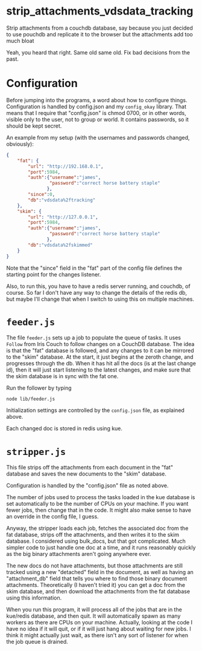 strip_attachments_vdsdata_tracking
==================================

Strip attachments from a couchdb database, say because you just
decided to use pouchdb and replicate it to the browser but the
attachments add too much bloat

Yeah, you heard that right.  Same old same old.  Fix bad decisions
from the past.

# Configuration

Before jumping into the programs, a word about how to configure
things. Configuration is handled by config.json and my `config_okay`
library. That means that I require that "config.json" is chmod 0700,
or in other words, visible only to the user, not to group or world.
It contains passwords, so it should be kept secret.


An example from my setup (with the usernames and passwords changed,
obviously):

```JSON
{
    "fat": {
        "url": "http://192.168.0.1",
        "port":5984,
        "auth":{"username":"james",
                "password":"correct horse battery staple"
               },
        "since":0,
        "db":"vdsdata%2ftracking"
    },
    "skim": {
        "url": "http://127.0.0.1",
        "port":5984,
        "auth":{"username":"james",
                "password":"correct horse battery staple"
               },
        "db":"vdsdata%2fskimmed"
    }
}
```

Note that the "since" field in the "fat" part of the config file
defines the starting point for the changes listener.

Also, to run this, you have to have a redis server running, and
couchdb, of course.  So far I don't have any way to change the details
of the redis db, but maybe I'll change that when I switch to using
this on multiple machines.


# `feeder.js`

The file `feeder.js` sets up a job to populate the queue of tasks.  It
uses `Follow` from Iris Couch to follow changes on a CouchDB database.
The idea is that the "fat" database is followed, and any changes to it
can be mirrored to the "skim" database.  At the start, it just begins
at the zeroth change, and progresses through the db.  When it has hit
all the docs (is at the last change id), then it will just start
listening to the latest changes, and make sure that the skim database
is in sync with the fat one.

Run the follower by typing

```
node lib/feeder.js
```

Initialization settings are controlled by the `config.json` file, as
explained above.

Each changed doc is stored in redis using kue.

# `stripper.js`

This file strips off the attachments from each document in the "fat"
database and saves the new documents to the "skim" database.

Configuration is handled by the "config.json" file as noted above.


The number of jobs used to process the tasks loaded in the kue
database is set automatically to be the number of CPUs on your
machine. If you want fewer jobs, then change that in the code.  It
might also make sense to have an override in the config file, I guess.

Anyway, the stripper loads each job, fetches the associated doc from
the fat database, strips off the attachments, and then writes it to
the skim database.  I considered using bulk_docs, but that got
complicated.  Much simpler code to just handle one doc at a time, and
it runs reasonably quickly as the big binary attachments aren't going
anywhere ever.

The new docs do not have attachments, but those attachments are still
tracked using a new "detached" field in the document, as well as
having an "attachment_db" field that tells you where to find those
binary document attachments.  Theoretically (I haven't tried it) you
can get a doc from the skim database, and then download the
attachments from the fat database using this information.

When you run this program, it will process all of the jobs that are in
the kue/redis database, and then quit.  It will automatically spawn as
many workers as there are CPUs on your machine.  Actually, looking at
the code I have no idea if it will quit, or if it will just hang about
waiting for new jobs.  I think it might actually just wait, as there
isn't any sort of listener for when the job queue is drained.
